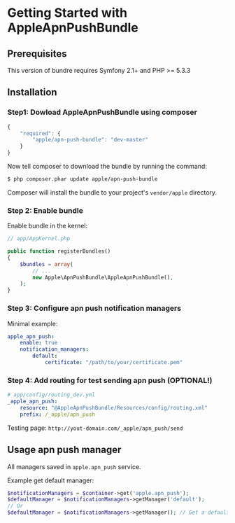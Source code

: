 Getting Started with AppleApnPushBundle
=======================================

## Prerequisites

This version of bundre requires Symfony 2.1+ and PHP >= 5.3.3

## Installation

### Step1: Dowload AppleApnPushBundle using composer

```js
{
    "required": {
        "apple/apn-push-bundle": "dev-master"
    }
}
```

Now tell composer to download the bundle by running the command:

```bash
$ php composer.phar update apple/apn-push-bundle
```

Composer will install the bundle to your project's `vendor/apple` directory.

### Step 2: Enable bundle

Enable bundle in the kernel:

```php
// app/AppKernel.php

public function registerBundles()
{
    $bundles = array(
        // ...
        new Apple\ApnPushBundle\AppleApnPushBundle(),
    );
}
```

### Step 3: Configure apn push notification managers

Minimal example:

```yml
apple_apn_push:
    enable: true
    notification_managers:
        default:
            certificate: "/path/to/your/certificate.pem"
```

### Step 4: Add routing for test sending apn push (OPTIONAL!)

```yml
# app/config/routing_dev.yml
_apple_apn_push:
    resource: "@AppleApnPushBundle/Resources/config/routing.xml"
    prefix: /_apple/apn_push
```

Testing page: `http://yout-domain.com/_apple/apn_push/send`

## Usage apn push manager

All managers saved in `apple.apn_push` service.

Example get default manager:

```php
$notificationManagers = $container->get('apple.apn_push');
$defaultManager = $notificationManagers->getManager('default');
// Or
$defaultManager = $notificationManagers->getManager(); // Get a default notification manager
```